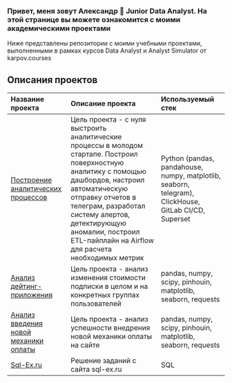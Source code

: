 ### Привет, меня зовут Александр 👋 Junior Data Analyst. На этой странице вы можете ознакомится с моими академическими проектами 

Ниже представлены репозитории с моими учебными проектами, выполненными в рамках курсов Data Analyst и Analyst Simulator от karpov.courses

## Описания проектов

| **Название проекта**                  | **Описание проекта**                                          | **Используемый стек**                           |
|:--------------------------------------|:--------------------------------------------------------------|:------------------------------------------------|
|[Построение аналитических процессов](https://github.com/adagudeda/analyst_simulator)|Цель проекта - с нуля выстроить аналитические процессы в молодом стартапе. Построил поверхностную аналитику с помощью дашбордов, настроил автоматическую отправку отчетов в телеграм, разработал систему алертов, детектирующую аномалии, построил ETL-пайплайн на Airflow для расчета необходимых метрик|Python (pandas, pandahouse, numpy, matplotlib, seaborn, telegram), ClickHouse, GitLab CI/CD, Superset|
|[Анализ дейтинг-приложения](https://github.com/adagudeda/dating_project)|Цель проекта - анализ изменения стоимости подписки в целом и на конкретных группах пользователей|pandas, numpy, scipy, pinhouin, matplotlib, seaborn, requests|
|[Анализ введения новой механики оплаты](https://github.com/adagudeda/final_project)|Цель проекта - анализ успешности внедрения новой механики оплаты на сайте|pandas, numpy, scipy, pinhouin, matplotlib, seaborn, requests|
|[Sql-Ex.ru](https://github.com/adagudeda/sql-ex)|Решение заданий с сайта sql-ex.ru|SQL|

